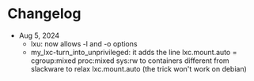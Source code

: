 # Changelog

 - Aug 5, 2024
   - lxu: now allows -l and -o options
   - my_lxc-turn_into_unprivileged: it adds the line
     lxc.mount.auto = cgroup:mixed proc:mixed sys:rw
     to containers different from slackware to relax lxc.mount.auto (the trick won't work on debian)
